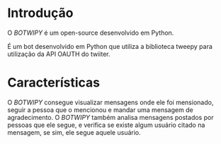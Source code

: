# Introdução
O _BOTWIPY_ é um open-source desenvolvido em Python.

É um bot desenvolvido em Python que utiliza a biblioteca tweepy para utilização da API OAUTH do twiiter.

# Características
O _BOTWIPY_ consegue visualizar mensagens onde ele foi mensionado, seguir a pessoa que o mencionou e mandar uma mensagem de agradecimento.
O _BOTWIPY_ também analisa mensagens postados por pessoas que ele segue, e verifica se existe algum usuário citado na mensagem, se sim, ele segue aquele usuário.